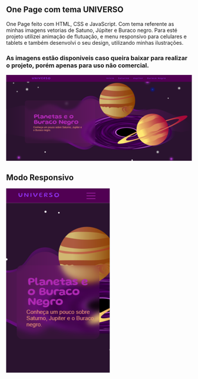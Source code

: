 ## One Page com tema UNIVERSO ##

One Page feito com HTML, CSS e JavaScript. Com tema referente as minhas imagens 
vetorias de Satuno, Júpiter e Buraco negro.
Para esté projeto utilizei animação de flutuação, e menu responsivo para celulares e tablets e também  desenvolvi o seu design, utilizando minhas ilustrações.  
### As imagens estão disponiveis caso queira baixar para realizar o projeto, porém apenas para uso não comercial. ###

<img src="imagens/Screenshot_1.png">

## Modo Responsivo ##

<img src="imagens/Screenshot_2.png">
